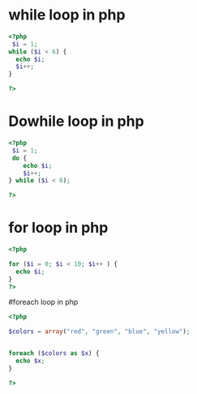 # while loop in php

```php
<?php
 $i = 1; 
while ($i < 6) { 
  echo $i;
  $i++;
}

?>
```
# Dowhile loop in php
```php
<?php
 $i = 1; 
 do {
    echo $i;
    $i++;
} while ($i < 6);

?>
```

# for loop in php
```php
<?php 

for ($i = 0; $i < 10; $i++ ) {
  echo $i;
}
?>
```
#foreach loop in php
```php
<?php 

$colors = array("red", "green", "blue", "yellow"); 


foreach ($colors as $x) {
  echo $x;
}

?>
```
